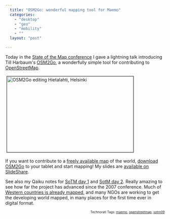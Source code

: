 ```yaml
---
  title: "OSM2Go: wonderful mapping tool for Maemo"
  categories: 
    - "desktop"
    - "geo"
    - "mobility"
    - ""
  layout: "post"

---
```

<p>
Today in the <a href="http://www.stateofthemap.org/">State of the Map conference</a> I gave a lightning talk introducing Till Harbaum's <a href="http://maemo.org/downloads/product/OS2008/osm2go/">OSM2Go</a>, a wonderfully simple tool for contributing to <a href="http://www.openstreetmap.org/">OpenStreetMap</a>.
</p><p>
<img src="http://bergie.iki.fi/midcom-serveattachmentguid-8b6d28406ee611de8035cb79cd71fd15fd15/osm2go-hietalahti.jpg" height="240" width="400" border="1" hspace="4" vspace="4" alt="OSM2Go editing Hietalahti, Helsinki" title="OSM2Go editing Hietalahti, Helsinki" />
</p><p>
If you want to contribute to a <a href="http://wiki.openstreetmap.org/wiki/Main_Page">freely available map</a> of the world, <a href="http://maemo.org/downloads/product/OS2008/osm2go/">download OSM2Go</a> to your tablet and start mapping! My slides are <a href="http://www.slideshare.net/bergie/osm2go">available on SlideShare</a>.
</p><p>
See also my Qaiku notes for <a href="http://www.qaiku.com/home/bergie/show/1de6deb22dfa6fa6deb11deabb8212a204002190219/">SoTM day 1</a> and <a href="http://www.qaiku.com/home/bergie/show/1de6eb847238f686eb811de829a43bf11fea6d3a6d3/">SotM day 2</a>. Really amazing to see how far the project has advanced since the 2007 conference. Much of <a href="http://wiki.openstreetmap.org/wiki/Mapping_projects#By_Country">Western countries is already mapped</a>, and many NGOs are working to get the developing world mapped, in many places for the first time ever in digital format.
</p>
<!-- technorati tags start --><p style="text-align:right;font-size:10px;">Technorati Tags: <a href="http://www.technorati.com/tag/maemo" rel="tag">maemo</a>, <a href="http://www.technorati.com/tag/openstreetmap" rel="tag">openstreetmap</a>, <a href="http://www.technorati.com/tag/sotm09" rel="tag">sotm09</a></p><!-- technorati tags end -->